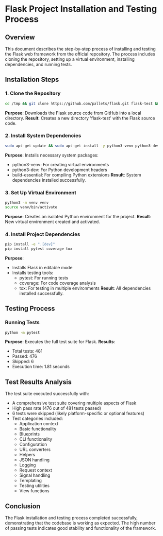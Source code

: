 # Flask Project Installation and Testing Process

## Overview
This document describes the step-by-step process of installing and testing the Flask web framework from the official repository. The process includes cloning the repository, setting up a virtual environment, installing dependencies, and running tests.

## Installation Steps

### 1. Clone the Repository
```bash
cd /tmp && git clone https://github.com/pallets/flask.git flask-test && cd flask-test
```
**Purpose**: Downloads the Flask source code from GitHub into a local directory.
**Result**: Creates a new directory 'flask-test' with the Flask source code.

### 2. Install System Dependencies
```bash
sudo apt-get update && sudo apt-get install -y python3-venv python3-dev build-essential
```
**Purpose**: Installs necessary system packages:
- python3-venv: For creating virtual environments
- python3-dev: For Python development headers
- build-essential: For compiling Python extensions
**Result**: System dependencies installed successfully.

### 3. Set Up Virtual Environment
```bash
python3 -m venv venv
source venv/bin/activate
```
**Purpose**: Creates an isolated Python environment for the project.
**Result**: New virtual environment created and activated.

### 4. Install Project Dependencies
```bash
pip install -e ".[dev]"
pip install pytest coverage tox
```
**Purpose**: 
- Installs Flask in editable mode
- Installs testing tools:
  - pytest: For running tests
  - coverage: For code coverage analysis
  - tox: For testing in multiple environments
**Result**: All dependencies installed successfully.

## Testing Process

### Running Tests
```bash
python -m pytest
```
**Purpose**: Executes the full test suite for Flask.
**Results**:
- Total tests: 481
- Passed: 476
- Skipped: 6
- Execution time: 1.81 seconds

## Test Results Analysis
The test suite executed successfully with:
- A comprehensive test suite covering multiple aspects of Flask
- High pass rate (476 out of 481 tests passed)
- 6 tests were skipped (likely platform-specific or optional features)
- Test categories included:
  - Application context
  - Basic functionality
  - Blueprints
  - CLI functionality
  - Configuration
  - URL converters
  - Helpers
  - JSON handling
  - Logging
  - Request context
  - Signal handling
  - Templating
  - Testing utilities
  - View functions

## Conclusion
The Flask installation and testing process completed successfully, demonstrating that the codebase is working as expected. The high number of passing tests indicates good stability and functionality of the framework.
